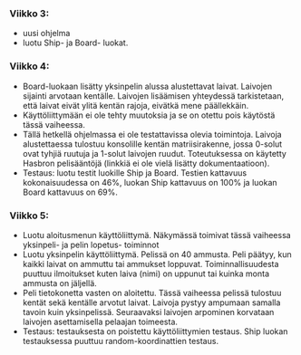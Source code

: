 ### Viikko 3: 
- uusi ohjelma
- luotu Ship- ja Board- luokat.

### Viikko 4: 
- Board-luokaan lisätty yksinpelin alussa alustettavat laivat. Laivojen sijainti arvotaan kentälle. Laivojen lisäämisen yhteydessä tarkistetaan, että laivat eivät ylitä kentän rajoja, eivätkä mene päällekkäin. 
- Käyttöliittymään ei ole tehty muutoksia ja se on otettu pois käytöstä tässä vaiheessa. 
- Tällä hetkellä ohjelmassa ei ole testattavissa olevia toimintoja. Laivoja alustettaessa tulostuu konsolille kentän matriisirakenne, jossa 0-solut ovat tyhjiä ruutuja ja 1-solut laivojen ruudut. Toteutuksessa on käytetty Hasbron pelisääntöjä (linkkiä ei ole vielä lisätty dokumentaatioon).
- Testaus: luotu testit luokille Ship ja Board. Testien kattavuus kokonaisuudessa on 46%, luokan Ship kattavuus on 100% ja luokan Board kattavuus on 69%.

### Viikko 5: 
- Luotu aloitusmenun käyttöliittymä. Näkymässä toimivat tässä vaiheessa yksinpeli- ja pelin lopetus- toiminnot
- Luotu yksinpelin käyttöliittymä. Pelissä on 40 ammusta. Peli päätyy, kun kaikki laivat on ammuttu tai ammukset loppuvat. Toiminnallisuudesta puuttuu ilmoitukset kuten laiva (nimi) on uppunut tai kuinka monta ammusta on jäljellä.
- Peli tietokonetta vasten on aloitettu. Tässä vaiheessa pelissä tulostuu kentät sekä kentälle arvotut laivat. Laivoja pystyy ampumaan samalla tavoin kuin yksinpelissä. Seuraavaksi laivojen arpominen korvataan laivojen asettamisella pelaajan toimeesta.
- Testaus: testauksesta on poistettu käyttöliittymien testaus. Ship luokan testauksessa puuttuu random-koordinattien testaus. 
